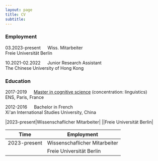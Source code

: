 ```yaml
---
layout: page
title: CV
subtitle: 
---
```



### Employment
    
03.2023-present &emsp; Wiss. Mitarbeiter \
    Freie Universität Berlin
    
10.2021-02.2022 &emsp; Junior Research Assistant \
    The Chinese University of Hong Kong
  
### Education

2017-2019 &emsp; [Master in cognitive science](https://cogmaster.ens.psl.eu/fr) (concentration: linguistics) \
    ENS, Paris, France

2012-2016 &emsp; Bachelor in French \
    Xi'an International Studies University, China

|2023-present|Wissenschaflicher Mitarbeiter|
||Freie Universität Berlin|

| Time      | Employment |
| ----------- | ----------- |
| 2023-present| Wissenschaflicher Mitarbeiter |
|   | Freie Universität Berlin |

